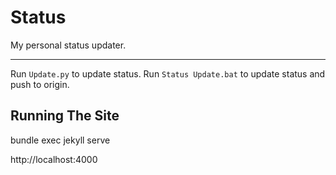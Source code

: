 # Status
My personal status updater.

---

Run `Update.py` to update status. Run `Status Update.bat` to update status and push to origin.

## Running The Site

bundle exec jekyll serve

http://localhost:4000
